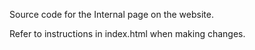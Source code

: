 Source code for the Internal page on the website.

Refer to instructions in index.html when making changes.